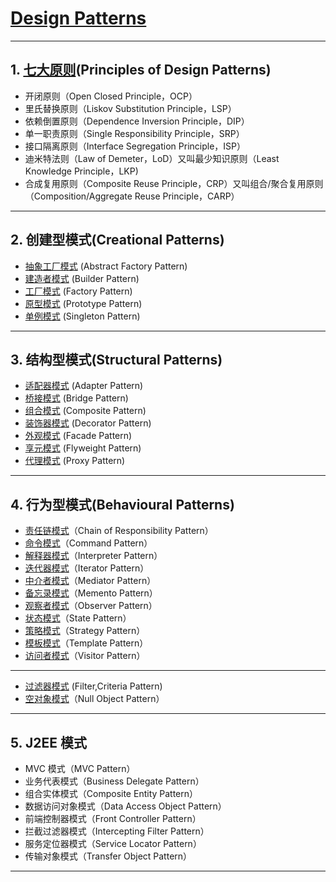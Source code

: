 # [Design Patterns](./【设计模式】_设计模式与七大原则/_01_GoF_设计模式简述.md)

---
## 1. [七大原则](./【设计模式】_设计模式与七大原则/_02_GoF_Principles.md)(Principles of Design Patterns)

- 开闭原则（Open Closed Principle，OCP）
- 里氏替换原则（Liskov Substitution Principle，LSP）
- 依赖倒置原则（Dependence Inversion Principle，DIP）
- 单一职责原则（Single Responsibility Principle，SRP）
- 接口隔离原则（Interface Segregation Principle，ISP）
- 迪米特法则（Law of Demeter，LoD）又叫最少知识原则（Least Knowledge Principle，LKP)
- 合成复用原则（Composite Reuse Principle，CRP）又叫组合/聚合复用原则（Composition/Aggregate Reuse Principle，CARP）

---
## 2. 创建型模式(Creational Patterns)

- [抽象工厂模式](./【设计模式】创建型模式/_01_AbstractFactory_抽象工厂模式.md) (Abstract Factory Pattern)
- [建造者模式](./【设计模式】创建型模式/_02_Builder_建造者模式.md) (Builder Pattern)
- [工厂模式](./【设计模式】创建型模式/_03_Factory_工厂模式.md) (Factory Pattern)
- [原型模式](./【设计模式】创建型模式/_04_Prototype_原型模式.md) (Prototype Pattern)
- [单例模式](./【设计模式】创建型模式/_05_Singleton_单例模式.md) (Singleton Pattern)

---
## 3. 结构型模式(Structural Patterns)

- [适配器模式](./【设计模式】结构型模式/_01_Adapter_适配器模式.md) (Adapter Pattern)
- [桥接模式](./【设计模式】结构型模式/_02_Bridge_桥接模式.md) (Bridge Pattern)
- [组合模式](./【设计模式】结构型模式/_03_Composite_组合模式.md) (Composite Pattern)
- [装饰器模式](./【设计模式】结构型模式/_04_Decorator_装饰器模式.md.md) (Decorator Pattern)
- [外观模式](./【设计模式】结构型模式/_05_Facade_外观模式.md) (Facade Pattern)
- [享元模式](./【设计模式】结构型模式/_06_Flyweight_享元模式.md) (Flyweight Pattern)
- [代理模式](./【设计模式】结构型模式/_07_Proxy_代理模式.md) (Proxy Pattern)

---
## 4. 行为型模式(Behavioural Patterns)

- [责任链模式](./【设计模式】行为型模式/_01_ChainOfResponsibility_责任链模式.md)（Chain of Responsibility Pattern）
- [命令模式](./【设计模式】行为型模式/_02_Command_命令模式.md)（Command Pattern）
- [解释器模式](./【设计模式】行为型模式/_03_Interpreter_解释器模式.md)（Interpreter Pattern）
- [迭代器模式](./【设计模式】行为型模式/_04_Iterator_迭代器模式.md)（Iterator Pattern）
- [中介者模式](./【设计模式】行为型模式/_05_Mediator_中介者模式.md)（Mediator Pattern）
- [备忘录模式](./【设计模式】行为型模式/_06_Memento_备忘录模式.md)（Memento Pattern）
- [观察者模式](./【设计模式】行为型模式/_07_Observer_观察者模式.md)（Observer Pattern）
- [状态模式](./【设计模式】行为型模式/_08_State_状态模式.md)（State Pattern）
- [策略模式](./【设计模式】行为型模式/_09_Strategy_策略模式.md)（Strategy Pattern）
- [模板模式](./【设计模式】行为型模式/_10_TemplateMethod_模板方法模式.md)（Template Pattern）
- [访问者模式](./【设计模式】行为型模式/_11_Visitor_访问者模式.md)（Visitor Pattern）

---

- [过滤器模式](./【设计模式】结构型模式/_08_Filter_过滤器模式.md) (Filter,Criteria Pattern)
- [空对象模式]()（Null Object Pattern）

---
## 5. J2EE 模式

- MVC 模式（MVC Pattern）
- 业务代表模式（Business Delegate Pattern）
- 组合实体模式（Composite Entity Pattern）
- 数据访问对象模式（Data Access Object Pattern）
- 前端控制器模式（Front Controller Pattern）
- 拦截过滤器模式（Intercepting Filter Pattern）
- 服务定位器模式（Service Locator Pattern）
- 传输对象模式（Transfer Object Pattern）

---